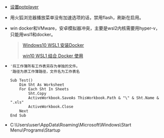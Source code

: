 - [设置potplayer](<https://jingyan.baidu.com/article/046a7b3ed40c32f9c27fa90b.html>)

- 用火狐浏览器播放菜单没有加速选项的话，禁用flash，刷新在启用。

- win docker和VMware，安卓模拟器冲突，主要是wsl2内核需要用hyper-v，只能用wsl1和docker。

  > [Windows10 WSL1 安装Docker](https://segmentfault.com/a/1190000022646202)
  >
  > [win10 WSL1 结合 Docker 使用](https://blog.csdn.net/xubuwei/article/details/102961686)

- ```vbscript
  '将工作簿所有工作表另存为单独的文件。 
  '路径为原工作簿路径，文件名为工作表名 
   
  Sub Test() 
      Dim Sht As Worksheet 
      For Each Sht In Sheets 
          Sht.Copy 
          ActiveWorkbook.SaveAs ThisWorkbook.Path & "\" & Sht.Name & ".xls" 
          ActiveWorkbook.Close 
      Next 
  End Sub
  ```

- C:\Users\user\AppData\Roaming\Microsoft\Windows\Start Menu\Programs\Startup

